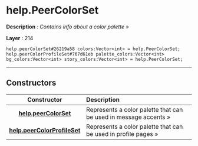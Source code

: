 # help.PeerColorSet

**Description** : *Contains info about a color palette &raquo;*

**Layer** : 214

```tl
help.peerColorSet#26219a58 colors:Vector<int> = help.PeerColorSet;
help.peerColorProfileSet#767d61eb palette_colors:Vector<int> bg_colors:Vector<int> story_colors:Vector<int> = help.PeerColorSet;
```

---

## Constructors

| Constructor | Description |
| :---: | :--- |
| [**help.peerColorSet**](constructor/help.peerColorSet) | Represents a color palette that can be used in message accents » |
| [**help.peerColorProfileSet**](constructor/help.peerColorProfileSet) | Represents a color palette that can be used in profile pages » |